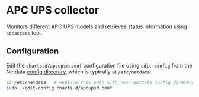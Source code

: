 <!--
title: "APC UPS monitoring with Netdata"
custom_edit_url: "https://github.com/netdata/netdata/edit/master/collectors/charts.d.plugin/apcupsd/README.md"
sidebar_label: "APC UPS"
learn_status: "Published"
learn_topic_type: "References"
learn_rel_path: "Integrations/Monitor/Remotes/Devices"
-->

# APC UPS collector

Monitors different APC UPS models and retrieves status information using `apcaccess` tool.

## Configuration

Edit the `charts.d/apcupsd.conf` configuration file using `edit-config` from the Netdata [config
directory](https://github.com/netdata/netdata/blob/master/docs/configure/nodes.md), which is typically at `/etc/netdata`.

```bash
cd /etc/netdata   # Replace this path with your Netdata config directory, if different
sudo ./edit-config charts.d/apcupsd.conf
```


